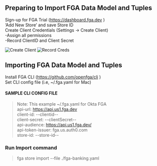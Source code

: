 ## Preparing to Import FGA Data Model and Tuples
Sign-up for FGA Trial (https://dashboard.fga.dev )  <br>
‘Add New Store’ and save Store ID  <br>
Create Client Credentials (Settings -> Create Client)  <br>
-Assign all permissions <br>
-Record ClientID and Client Secret <br>

![Create Client](https://github.com/adamdrayer/fga-banking-sample/assets/48683398/9f79bf30-a064-48c1-a770-a8845e31abdf)
![Record Creds](https://github.com/adamdrayer/fga-banking-sample/assets/48683398/d5c918f3-31df-438e-b35d-bf6c9e05bf7d)

## Importing FGA Data Model and Tuples  <br>
Install FGA CLI (https://github.com/openfga/cli )  <br>
Set CLI config file (i.e, ~/.fga.yaml for Mac)  <br>

#### SAMPLE CLI CONFIG FILE  <br>
> Note: This example ~/.fga.yaml for Okta FGA <br>
> api-url: https://api.us1.fga.dev <br>
> client-id: --clientid-- <br>
> client-secret: --clientSecret-- <br>
> api-audience: https://api.us1.fga.dev/ <br>
> api-token-issuer: fga.us.auth0.com <br>
> store-id: --store-id-- <br>

### Run Import command
> fga store import --file ./fga-banking.yaml <br>

